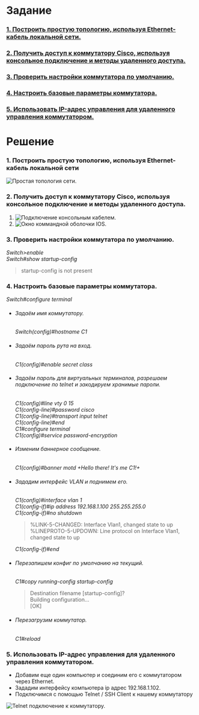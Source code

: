 # Задание
### [1. Построить простую топологию, используя Ethernet-кабель локальной сети.](#1)
### [2. Получить доступ к коммутатору Cisco, используя консольное подключение и методы удаленного доступа.](#2)
### [3. Проверить настройки коммутатора по умолчанию.](#3)
### [4. Настроить базовые параметры коммутатора.](#4)
### [5. Использовать IP-адрес управления для удаленного управления коммутатором.](#5)
# Решение
### <a name="1"> 1. Построить простую топологию, используя Ethernet-кабель локальной сети</a>

<image src="./Simple topology.PNG" alt="Простая топология сети.">

### <a name="2"> 2. Получить доступ к коммутатору Cisco, используя консольное подключение и методы удаленного доступа.</a>

  1. <image src="./Console.PNG" alt="Подключение консольным кабелем.">
  
  2. <image src="./cli.PNG" alt="Окно коммандной оболочки IOS.">
  
### <a name="3"> 3. Проверить настройки коммутатора по умолчанию.</a>
  *Switch>enable*  
     *Switch#show startup-config*  
   >startup-config is not present
  
### <a name="4"> 4. Настроить базовые параметры коммутатора.</a>
  *Switch#configure terminal*
  * ###### Задаём имя коммутатору.
    *Switch(config)#hostname C1*
  * ###### Задаём пароль рута на вход.
    *C1(config)#enable secret class*
  * ###### Задаём пароль для виртуальных терминалов, разрешаем подключение по telnet и закодируем хранимые пароли.
    *C1(config)#line vty 0 15*  
    *C1(config-line)#password cisco*  
    *C1(config-line)#transport input telnet*  
    *C1(config-line)#end*  
    *C1#configure terminal*  
    *C1(config)#service password-encryption*  
  * ###### Изменим баннерное сообщение.
    *C1(config)#banner motd +Hello there! It's me C1!+*
  * ###### Зададим интерфейс VLAN и поднимем его.
    *C1(config)#interface vlan 1*  
    *C1(config-if)#ip address 192.168.1.100 255.255.255.0*  
    *C1(config-if)#no shutdown*   
    >%LINK-5-CHANGED: Interface Vlan1, changed state to up  
    %LINEPROTO-5-UPDOWN: Line protocol on Interface Vlan1, changed state to up
  
    *C1(config-if)#end*    
  * ###### Перезапишем конфиг по умолчанию на текущий.
    *C1#copy running-config startup-config*  
    >Destination filename [startup-config]?  
    Building configuration...  
    [OK]  
  * ###### Перезагрузим коммутатор.
    *C1#reload*  
### <a name="5"> 5. Использовать IP-адрес управления для удаленного управления коммутатором.</a>
  * Добавим еще один компьютер и соединим его с коммутатором через Ethernet.  
  * Зададим интерфейсу компьютера ip адрес 192.168.1.102.  
  * Подключимся с помощью Telnet / SSH Client к нашему коммутатору  
 <image src="./telnet.PNG" alt="Telnet подключение к коммутатору.">
  
